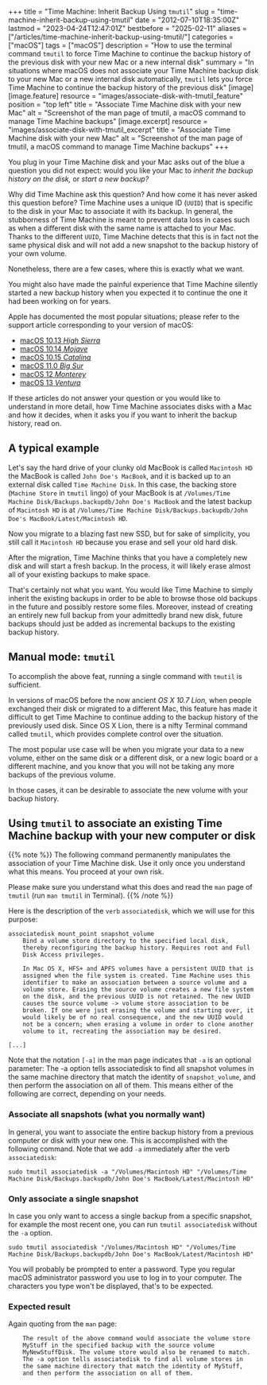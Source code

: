 +++
title = "Time Machine: Inherit Backup Using `tmutil`"
slug = "time-machine-inherit-backup-using-tmutil"
date = "2012-07-10T18:35:00Z"
lastmod = "2023-04-24T12:47:01Z"
bestbefore = "2025-02-11"
aliases = ["/articles/time-machine-inherit-backup-using-tmutil/"]
categories = ["macOS"]
tags = ["macOS"]
description = "How to use the terminal command `tmutil` to force Time Machine to continue the backup history of the previous disk with your new Mac or a new internal disk"
summary = "In situations where macOS does not associate your Time Machine backup disk to your new Mac or a new internal disk automatically, `tmutil` lets you force Time Machine to continue the backup history of the previous disk"
[image]
[image.feature]
  resource = "images/associate-disk-with-tmutil_feature"
  position = "top left"
  title = "Associate Time Machine disk with your new Mac"
  alt = "Screenshot of the man page of tmutil, a macOS command to manage Time Machine backups"
[image.excerpt]
  resource = "images/associate-disk-with-tmutil_excerpt"
  title = "Associate Time Machine disk with your new Mac"
  alt = "Screenshot of the man page of tmutil, a macOS command to manage Time Machine backups"
+++

You plug in your Time Machine disk and your Mac asks out of the blue a question you did not expect: would you like your Mac to *inherit the backup history on the disk,* or *start a new backup?* 

 Why did Time Machine ask this question? And how come it has never asked this question before? Time Machine uses a unique ID (`UUID`) that is specific to the disk in your Mac to associate it with its backup. In general, the stubborness of Time Machine is meant to prevent data loss in cases such as when a different disk with the same name is attached to your Mac. Thanks to the different `UUID`, Time Machine detects that this is in fact not the same physical disk and will not add a new snapshot to the backup history of your own volume.

Nonetheless, there are a few cases, where this is exactly what we want.

You might also have made the painful experience that Time Machine silently started a new backup history when you expected it to continue the one it had been working on for years.

Apple has documented the most popular situations; please refer to the support article corresponding to your version of macOS:

* [macOS 10.13 *High Sierra*](https://support.apple.com/guide/mac-help/a-mac-inherit-backup-history-mh35732/10.13/mac/10.13)
* [macOS 10.14 *Mojave*](https://support.apple.com/guide/mac-help/if-your-new-mac-inherits-your-backup-history-mh35732/10.14/mac/10.14)
* [macOS 10.15 *Catalina*](https://support.apple.com/guide/mac-help/if-your-new-mac-inherits-your-backup-history-mh35732/10.15/mac/10.15)
* [macOS 11.0 *Big Sur*](https://support.apple.com/guide/mac-help/if-your-new-mac-inherits-your-backup-history-mh35732/11.0/mac/11.0)
* [macOS 12 *Monterey*](https://support.apple.com/guide/mac-help/if-your-new-mac-inherits-your-backup-history-mh35732/12.0/mac/12.0)
* [macOS 13 *Ventura*](https://support.apple.com/guide/mac-help/if-your-new-mac-inherits-your-backup-history-mh35732/13.0/mac/13.0)

If these articles do not answer your question or you would like to understand in more detail, how Time Machine associates disks with a Mac and how it decides, when it asks you if you want to inherit the backup history, read on.

## A typical example

Let's say the hard drive of your clunky old MacBook is called `Macintosh HD` the MacBook is called `John Doe's MacBook`, and it is backed up to an external disk called `Time Machine Disk`. In this case, the backing store (`Machine Store` in `tmutil`  lingo) of your MacBook is at `/Volumes/Time Machine Disk/Backups.backupdb/John Doe's MacBook` and the latest backup of `Macintosh HD` is at `/Volumes/Time Machine Disk/Backups.backupdb/John Doe's MacBook/Latest/Macintosh HD`. 

Now you migrate to a blazing fast new SSD, but for sake of simplicity, you still call it `Macintosh HD` because you erase and sell your old hard disk.

After the migration, Time Machine thinks that you have a completely new disk and will start a fresh backup. In the process, it will likely erase almost all of your existing backups to make space.

That's certainly not what you want. You would like Time Machine to simply inherit the existing backups in order to be able to browse those old backups in the future and possibly restore some files. Moreover, instead of creating an entirely new full backup from your admittedly brand new disk, future backups should just be added as incremental backups to the existing backup history.

 ## Manual mode: `tmutil`

To accomplish the above feat, running a single command with `tmutil` is sufficient.

In versions of macOS before the now ancient *OS X 10.7 Lion,* when people exchanged their disk or migrated to a different Mac, this feature has made it difficult to get Time Machine to continue adding to the backup history of the previously used disk. Since OS X Lion, there is a nifty Terminal command called `tmutil`, which provides complete control over the situation.

The most popular use case will be when you migrate your data to a new volume, either on the same disk or a different disk, or a new logic board or a different machine, and you know that you will not be taking any more backups of the previous volume.

In those cases, it can be desirable to associate the new volume with your backup history.

## Using `tmutil` to associate an existing Time Machine backup with your new computer or disk

{{% note  %}}
The following command permanently manipulates the association of your Time Machine disk. Use it only once you understand what this means. You proceed at your own risk.

Please make sure you understand what this does and read the `man` page of `tmutil` (run `man tmutil` in Terminal).
{{% /note %}}

Here is the description of the `verb` `associatedisk`, which we will use for this purpose:

``` plain
associatedisk mount_point snapshot_volume
    Bind a volume store directory to the specified local disk,
    thereby reconfiguring the backup history. Requires root and Full
    Disk Access privileges.

    In Mac OS X, HFS+ and APFS volumes have a persistent UUID that is
    assigned when the file system is created. Time Machine uses this
    identifier to make an association between a source volume and a
    volume store. Erasing the source volume creates a new file system
    on the disk, and the previous UUID is not retained. The new UUID
    causes the source volume -> volume store association to be
    broken. If one were just erasing the volume and starting over, it
    would likely be of no real consequence, and the new UUID would
    not be a concern; when erasing a volume in order to clone another
    volume to it, recreating the association may be desired.

[...]
```

Note that the notation `[-a]` in the man page indicates that `-a` is an optional parameter: The -a option tells associatedisk to find all snapshot volumes in the same machine directory that match the identity of `snapshot_volume`, and then perform the association on all of them. This means either of the following are correct, depending on your needs.

### Associate all snapshots (what you normally want)

In general, you want to associate the entire backup history from a previous computer or disk with your new one. This is accomplished with the following command. Note that we add `-a` immediately after the verb `associatedisk`:

``` plain
sudo tmutil associatedisk -a "/Volumes/Macintosh HD" "/Volumes/Time Machine Disk/Backups.backupdb/John Doe's MacBook/Latest/Macintosh HD"
```

### Only associate a single snapshot

In case you only want to access a single backup from a specific snapshot, for example the most recent one, you can run `tmutil associatedisk` without the `-a` option.

``` plain
sudo tmutil associatedisk "/Volumes/Macintosh HD" "/Volumes/Time Machine Disk/Backups.backupdb/John Doe's MacBook/Latest/Macintosh HD"
```

You will probably be prompted to enter a password. Type you regular macOS administrator password you use to log in to your computer. The characters you type won't be displayed, that's to be expected.

### Expected result

Again quoting from the `man` page:

``` plain
    The result of the above command would associate the volume store
    MyStuff in the specified backup with the source volume
    MyNewStuffDisk. The volume store would also be renamed to match.
    The -a option tells associatedisk to find all volume stores in
    the same machine directory that match the identity of MyStuff,
    and then perform the association on all of them.
```
